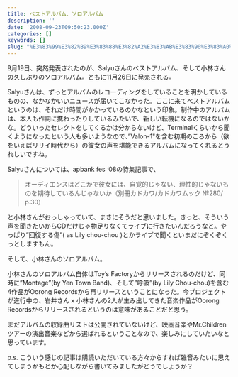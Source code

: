 ```yaml
---
title: ベストアルバム、ソロアルバム
description: ''
date: '2008-09-23T09:50:23.000Z'
categories: []
keywords: []
slug: "%E3%83%99%E3%82%B9%E3%83%88%E3%82%A2%E3%83%AB%E3%83%90%E3%83%A0%E3%80%81%E3%82%BD%E3%83%AD%E3%82%A2%E3%83%AB%E3%83%90%E3%83%A0"
---
```

9月19日、突然発表されたのが、Salyuさんのベストアルバム、そして小林さんの久しぶりのソロアルバム。ともに11月26日に発売される。

Salyuさんは、ずっとアルバムのレコーディングをしていることを明かしているものの、なかなかいいニュースが届いてこなかった。ここに来てベストアルバムというのは、それだけ時間がかかっているのかなという印象。制作中のアルバムは、本人も作詞に携わったりしているみたいで、新しい転機になるのではないかな。どういったセレクトをしてくるかは分からないけど、Terminalくらいから聞くようになったという人も多いようなので、”Valon-1"を含む初期のころから（欲をいえばリリイ時代から）の彼女の声を堪能できるアルバムになってくれるとうれしいですね。

Salyuさんについては、apbank fes ‘08の特集記事で、

> オーディエンスはどこかで彼女には、自覚的じゃない、理性的じゃないものを期待しているんじゃないか（別冊カドカワ/カドカワムック №280/ p.30）

と小林さんがおっしゃっていて、まさにそうだと思いました。きっと、そういう声を聞きたいからCDだけじゃ物足りなくてライブに行きたいんだろうなと。やっぱり”回復する傷”( as Lily chou-chou )とかライブで聞くといまだにぞくぞくっとしますもん。

そして、小林さんのソロアルバム。

小林さんのソロアルバム自体はToy’s Factoryからリリースされるのだけど、同時に”Montage”(by Yen Town Band)、そして”呼吸”(by Lily Chou-chou)を含む4作品がOorong Recordsから再リリースということになった。今プロジェクトが進行中の、岩井さん x 小林さんの2人が生み出してきた音楽作品がOorong Recordsからリリースされるというのは意味があることだと思う。

まだアルバムの収録曲リストは公開されていないけど、映画音楽やMr.Childrenツアーの演出音楽などから選ばれるということなので、楽しみにしていたいなと思っています。

p.s. こういう感じの記事は購読いただいている方々からすれば雑音みたいに思えてしまうかもとか心配しながら書いてみましたがどうでしょうか？